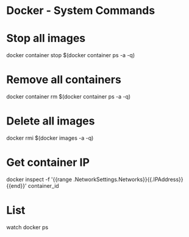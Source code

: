 # Docker - System Commands


# Stop all images
docker container stop $(docker container ps -a -q)

# Remove all containers
docker container rm $(docker container ps -a -q)

# Delete all images
docker rmi $(docker images -a -q)

# Get container IP
docker inspect -f '{{range .NetworkSettings.Networks}}{{.IPAddress}}{{end}}' container_id

# List
watch docker ps